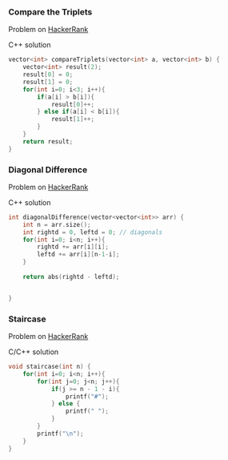 ### Compare the Triplets

Problem on [HackerRank](https://www.hackerrank.com/challenges/compare-the-triplets/problem)

C++ solution
```c++
vector<int> compareTriplets(vector<int> a, vector<int> b) {
    vector<int> result(2);
    result[0] = 0;
    result[1] = 0;
    for(int i=0; i<3; i++){
        if(a[i] > b[i]){
            result[0]++;
        } else if(a[i] < b[i]){
            result[1]++;
        }
    }
    return result;
}
``` 

### Diagonal Difference

Problem on [HackerRank](https://www.hackerrank.com/challenges/diagonal-difference/problem)

C++ solution
```c++
int diagonalDifference(vector<vector<int>> arr) {
    int n = arr.size();
    int rightd = 0, leftd = 0; // diagonals
    for(int i=0; i<n; i++){
        rightd += arr[i][i];
        leftd += arr[i][n-1-i];
    }
    
    return abs(rightd - leftd);


}
```

### Staircase

Problem on [HackerRank](https://www.hackerrank.com/challenges/staircase/problem)

C/C++ solution
```c++
void staircase(int n) {
    for(int i=0; i<n; i++){
        for(int j=0; j<n; j++){
            if(j >= n - 1 - i){
                printf("#");
            } else {
                printf(" ");
            }
        }
        printf("\n");
    }
}
```
